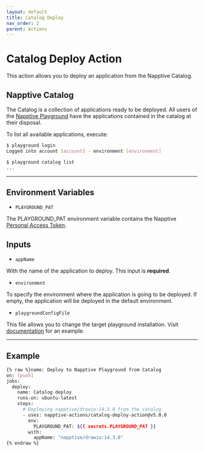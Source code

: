 ```yaml
---
layout: default
title: Catalog Deploy
nav_order: 2
parent: Actions
---
```


# Catalog Deploy Action

This action allows you to deploy an application from the Napptive Catalog.

## Napptive Catalog

The Catalog is a collection of applications ready to be deployed. All users of the [Napptive Playground](https://playground.napptive.dev) have the applications contained in the catalog at their disposal.

To list all available applications, execute:

```bash
$ playground login
Logged into account [account] - environment [environment]

$ playground catalog list
...
```

---

## Environment Variables

* `PLAYGROUND_PAT`

The PLAYGROUND_PAT environment variable contains the Napptive [Personal Access Token](../index.md/#personal-access-token).

## Inputs

* `appName`

With the name of the application to deploy. This input is **required**.

* `environment`

To specify the environment where the application is going to be deployed. If empty, the application will be deployed in the default environment.

* `playgroundConfigFile`

This file allows you to change the target playground installation. Visit [documentation](https://docs.napptive.com/playground/On_premise_configuration.html#configuration-file) for an example.

---

## Example

```bash
{% raw %}name: Deploy to Napptive Playground from Catalog
on: [push]
jobs:
  deploy:
    name: Catalog deploy
    runs-on: ubuntu-latest
    steps:
      # Deploying napptive/drawio:14.3.0 from the catalog
      - uses: napptive-actions/catalog-deploy-action@v5.0.0
        env:
          PLAYGROUND_PAT: ${{ secrets.PLAYGROUND_PAT }}
        with:
          appName: "napptive/drawio:14.3.0"
{% endraw %}
```

